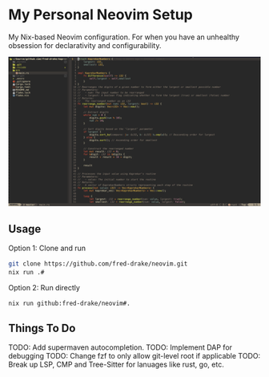 # My Personal Neovim Setup

My Nix-based Neovim configuration. For when you have an unhealthy obsession for declarativity and configurability.

![screenshot](images/desktop.png)

## Usage

Option 1: Clone and run

```bash
git clone https://github.com/fred-drake/neovim.git
nix run .#
```

Option 2: Run directly

```bash
nix run github:fred-drake/neovim#.
```

## Things To Do

TODO: Add supermaven autocompletion.
TODO: Implement DAP for debugging
TODO: Change fzf to only allow git-level root if applicable
TODO: Break up LSP, CMP and Tree-Sitter for lanuages like rust, go, etc.
